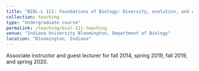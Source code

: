 ```yaml
---
title: "BIOL-L 111: Foundations of Biology: Diversity, evolution, and ecology."
collection: teaching
type: "Undergraduate course"
permalink: /teaching/biol-111-teaching
venue: "Indiana University Bloomington, Department of Biology"
location: "Bloomington, Indiana"
---
```



Associate instructor and guest lecturer for fall 2014, spring 2019, fall 2019, and spring 2020.
